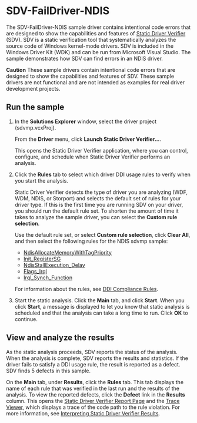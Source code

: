 SDV-FailDriver-NDIS
===================

The SDV-FailDriver-NDIS sample driver contains intentional code errors that are designed to show the capabilities and features of [Static Driver Verifier](http://msdn.microsoft.com/en-us/library/windows/hardware/ff552808) (SDV). SDV is a static verification tool that systematically analyzes the source code of Windows kernel-mode drivers. SDV is included in the Windows Driver Kit (WDK) and can be run from Microsoft Visual Studio. The sample demonstrates how SDV can find errors in an NDIS driver.

**Caution** These sample drivers contain intentional code errors that are designed to show the capabilities and features of SDV. These sample drivers are not functional and are not intended as examples for real driver development projects.

Run the sample
--------------

1.  In the **Solutions Explorer** window, select the driver project (sdvmp.vcxProj).

    From the **Driver** menu, click **Launch Static Driver Verifier…**.

    This opens the Static Driver Verifier application, where you can control, configure, and schedule when Static Driver Verifier performs an analysis.

2.  Click the **Rules** tab to select which driver DDI usage rules to verify when you start the analysis.

    Static Driver Verifier detects the type of driver you are analyzing (WDF, WDM, NDIS, or Storport) and selects the default set of rules for your driver type. If this is the first time you are running SDV on your driver, you should run the default rule set. To shorten the amount of time it takes to analyze the sample driver, you can select the **Custom rule selection**.

    Use the default rule set, or select **Custom rule selection**, click **Clear All**, and then select the following rules for the NDIS sdvmp sample:

    -   [NdisAllocateMemoryWithTagPriority](http://msdn.microsoft.com/en-us/library/windows/hardware/ff549326)
    -   [Init\_RegisterSG](http://msdn.microsoft.com/en-us/library/windows/hardware/ff547153)
    -   [NdisStallExecution\_Delay](http://msdn.microsoft.com/en-us/library/windows/hardware/ff549332)
    -   [Flags\_Irql](http://msdn.microsoft.com/en-us/library/windows/hardware/ff546123)
    -   [Irql\_Synch\_Function](http://msdn.microsoft.com/en-us/library/windows/hardware/ff548015)

    For information about the rules, see [DDI Compliance Rules](http://msdn.microsoft.com/en-us/library/windows/hardware/ff552840).

3.  Start the static analysis. Click the **Main** tab, and click **Start**. When you click **Start**, a message is displayed to let you know that static analysis is scheduled and that the analysis can take a long time to run. Click **OK** to continue.

View and analyze the results
----------------------------

As the static analysis proceeds, SDV reports the status of the analysis. When the analysis is complete, SDV reports the results and statistics. If the driver fails to satisfy a DDI usage rule, the result is reported as a defect. SDV finds 5 defects in this sample.

On the **Main** tab, under **Results**, click the **Rules** tab. This tab displays the name of each rule that was verified in the last run and the results of the analysis. To view the reported defects, click the **Defect** link in the **Results** column. This opens the [Static Driver Verifier Report Page](http://msdn.microsoft.com/en-us/library/windows/hardware/ff552834) and the [Trace Viewer](http://msdn.microsoft.com/en-us/library/windows/hardware/ff544659), which displays a trace of the code path to the rule violation. For more information, see [Interpreting Static Driver Verifier Results](http://msdn.microsoft.com/en-us/library/windows/hardware/ff547228).

